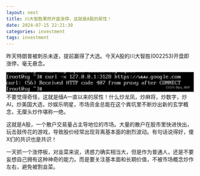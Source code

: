 ```yaml
---
layout: next
title: 川大智胜果然开盘涨停，这就是A股的尿性！
date: 2024-07-15 22:21:39
categories: investment
tags: investment
---
```


昨天特朗普被刺杀未遂，提前赢得了大选。今天A股的川大智胜(002253)开盘即涨停，毫无悬念。

<!-- more -->

![](image1.png)
不要觉得奇怪，这就是缅A一直以来的尿性！什么炒龙凤，炒麻将，炒数字，炒AI，炒美国大选，炒娱乐明星，市场资金总能在这个粪坑里不断炒出新的玄学概念，无厘头炒作堪称一绝。

这就是A股，一个散户交易量占主导地位的市场。大量的散户在股市里快进快出，玩击鼓传花的游戏，导致股价经常出现背离基本面的剧烈波动。有句话说得好，傻X们的共识也是共识！

一天抓一个涨停板，对韭菜来说，诱惑力确实相当大，但是作为普通人，还是不要妄想自己拥有这种神奇的能力。而是要关注基本面和长期价值，不被市场概念炒作左右，避免被割韭菜。
